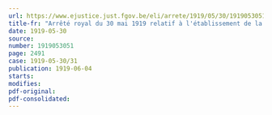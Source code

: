 ```yaml
---
url: https://www.ejustice.just.fgov.be/eli/arrete/1919/05/30/1919053051/justel
title-fr: "Arrêté royal du 30 mai 1919 relatif à l'établissement de la carte géologique de la Belgique <remplacé par AR 2002-08-02/72, art. 20>"
date: 1919-05-30
source:
number: 1919053051
page: 2491
case: 1919-05-30/31
publication: 1919-06-04
starts:
modifies:
pdf-original:
pdf-consolidated:
---
```


